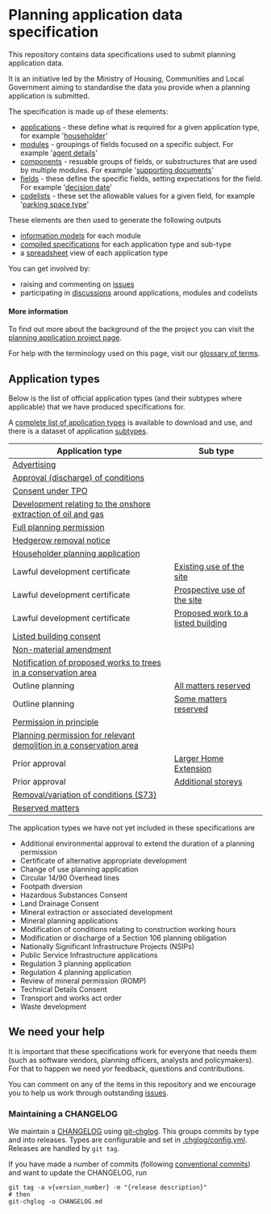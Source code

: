 # Planning application data specification

This repository contains data specifications used to submit planning application data.

It is an initiative led by the Ministry of Housing, Communities and Local Government aiming to standardise the data you provide when a planning application is submitted.

The specification is made up of these elements:

* [applications](https://github.com/digital-land/planning-application-data-specification/tree/main/specification/application) - these define what is required for a given application type, for example '[householder](https://github.com/digital-land/planning-application-data-specification/blob/main/specification/application/hh.schema.md?plain=1)'
* [modules](https://github.com/digital-land/planning-application-data-specification/tree/main/specification/module) - groupings of fields focused on a specific subject. For example '[agent details](https://github.com/digital-land/planning-application-data-specification/blob/main/specification/module/agent-details.schema.md?plain=1)'
* [components](https://github.com/digital-land/planning-application-data-specification/tree/main/specification/component) - resuable groups of fields, or substructures that are used by multiple modules. For example '[supporting documents](https://github.com/digital-land/planning-application-data-specification/blob/main/specification/component/supporting-document.md?plain=1)'
* [fields](https://github.com/digital-land/planning-application-data-specification/tree/main/specification/field) - these define the specific fields, setting expectations for the field. For example '[decision date](https://github.com/digital-land/planning-application-data-specification/blob/main/specification/field/decision-date.md?plain=1)'
* [codelists](https://github.com/digital-land/planning-application-data-specification/tree/main/specification/codelist) - these set the allowable values for a given field, for example '[parking space type](https://github.com/digital-land/planning-application-data-specification/blob/main/specification/codelist/parking-space-type.schema.md?plain=1)'

These elements are then used to generate the following outputs

* [information models](https://github.com/digital-land/planning-application-data-specification/tree/main/generated/info_model/module) for each module
* [compiled specifications](https://github.com/digital-land/planning-application-data-specification/tree/main/generated/info_model/application) for each application type and sub-type
* a [spreadsheet](https://github.com/digital-land/planning-application-data-specification/tree/main/generated/spreadsheet) view of each application type

You can get involved by:

* raising and commenting on [issues](https://github.com/digital-land/planning-application-data-specification/issues)
* participating in [discussions](https://github.com/digital-land/planning-application-data-specification/discussions) around applications, modules and codelists

#### More information

To find out more about the background of the the project you can visit the [planning application project page](https://design.planning.data.gov.uk/project/planning-applications).

For help with the terminology used on this page, visit our [glossary of terms](https://standards.planning-data.dev/terms/).

## Application types

Below is the list of official application types (and their subtypes where applicable) that we have produced specifications for.

A [complete list of application types](https://github.com/digital-land/planning-application-data-specification/blob/main/data/planning-application-type.csv) is available to download and use, and there is a dataset of application [subtypes](http://github.com/digital-land/planning-application-data-specification/blob/main/data/planning-application-sub-type.csv).

| Application type | Sub type |
|---|---|
| [Advertising](https://github.com/digital-land/planning-application-data-specification/discussions/171) | | 
| [Approval (discharge) of conditions](https://github.com/digital-land/planning-application-data-specification/discussions/173) | | 
| [Consent under TPO](https://github.com/digital-land/planning-application-data-specification/discussions/220) | |
| [Development relating to the onshore extraction of oil and gas](https://github.com/digital-land/planning-application-data-specification/discussions/176) | |
| [Full planning permission](https://github.com/digital-land/planning-application-data-specification/discussions/167) | | [see spec](https://github.com/digital-land/planning-application-data-specification/blob/main/generated/info_model/application/full.md) | |
| [Hedgerow removal notice](https://github.com/digital-land/planning-application-data-specification/discussions/218) | |
| [Householder planning application](https://github.com/digital-land/planning-application-data-specification/discussions/166) | | 
| Lawful development certificate | [Existing use of the site](https://github.com/digital-land/planning-application-data-specification/discussions/182) | |
| Lawful development certificate | [Prospective use of the site](https://github.com/digital-land/planning-application-data-specification/discussions/181) ||
| Lawful development certificate | [Proposed work to a listed building](https://github.com/digital-land/planning-application-data-specification/discussions/180) | |
| [Listed building consent](https://github.com/digital-land/planning-application-data-specification/discussions/170) | |
| [Non-material amendment](https://github.com/digital-land/planning-application-data-specification/discussions/174) |  |
| [Notification of proposed works to trees in a conservation area](https://github.com/digital-land/planning-application-data-specification/discussions/219) ||
| Outline planning | [All matters reserved](https://github.com/digital-land/planning-application-data-specification/discussions/179) ||
| Outline planning | [Some matters reserved](https://github.com/digital-land/planning-application-data-specification/discussions/178) | |
| [Permission in principle](https://github.com/digital-land/planning-application-data-specification/discussions/175) |  |
| [Planning permission for relevant demolition in a conservation area](https://github.com/digital-land/planning-application-data-specification/discussions/169) | |
| Prior approval | [Larger Home Extension](https://github.com/digital-land/planning-application-data-specification/discussions/183) | |
| Prior approval | [Additional storeys](https://github.com/digital-land/planning-application-data-specification/discussions/184) | |
| [Removal/variation of conditions (S73)](https://github.com/digital-land/planning-application-data-specification/discussions/172) |  |
| [Reserved matters](https://github.com/digital-land/planning-application-data-specification/discussions/168) | |


The application types we have not yet included in these specifications are

* Additional environmental approval to extend the duration of a planning permission
* Certificate of alternative appropriate development 
* Change of use planning application 
* Circular 14/90 Overhead lines 
* Footpath diversion
* Hazardous Substances Consent 
* Land Drainage Consent 
* Mineral extraction or associated development 
* Mineral planning applications 
* Modification of conditions relating to construction working hours 
* Modification or discharge of a Section 106 planning obligation 
* Nationally Significant Infrastructure Projects (NSIPs) 
* Public Service Infrastructure applications 
* Regulation 3 planning application
* Regulation 4 planning application 
* Review of mineral permission (ROMP) 
* Technical Details Consent 
* Transport and works act order 
* Waste development 

## We need your help

It is important that these specifications work for everyone that needs them (such as software vendors, planning officers, analysts and policymakers). For that to happen we need yor feedback, questions and contributions.

You can comment on any of the items in this repository and we encourage you to help us work through outstanding [issues](https://github.com/digital-land/planning-application-data-specification/issues).

### Maintaining a CHANGELOG

We maintain a [CHANGELOG](CHANGELOG.md) using [git-chglog](https://github.com/git-chglog/git-chglog). This groups commits by type and into releases. Types are configurable and set in [.chglog/config.yml](.chglog/config.yml). Releases are handled by `git tag`.

If you have made a number of commits (following [conventional commits](https://www.conventionalcommits.org/en/v1.0.0/)) and want to update the CHANGELOG, run

```
git tag -a v{version_number} -m "{release description}"
# then
git-chglog -o CHANGELOG.md
```

